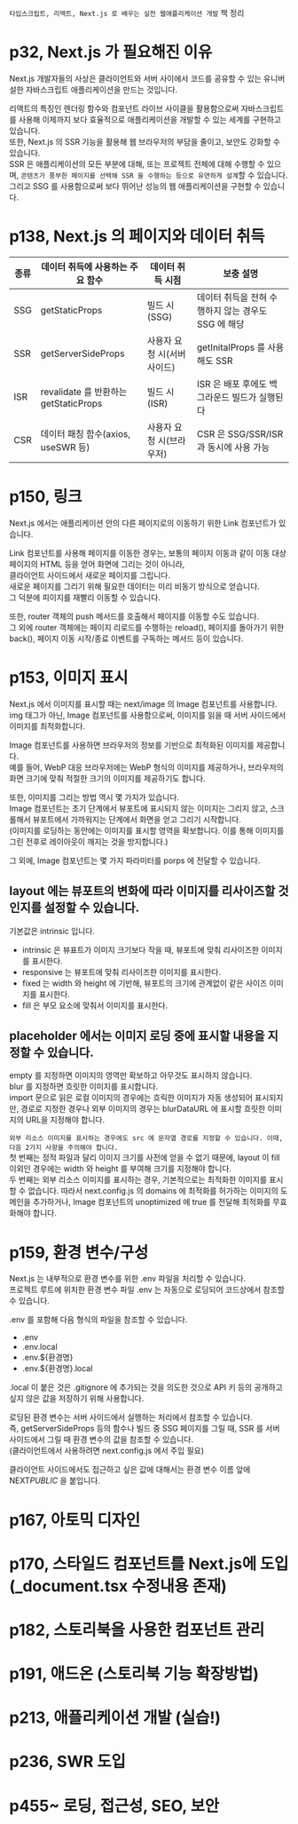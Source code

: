 `타입스크립트, 리액트, Next.js 로 배우는 실전 웹애플리케이션 개발` 책 정리

# p32, Next.js 가 필요해진 이유

Next.js 개발자들의 사상은 클라이언트와 서버 사이에서 코드를 공유할 수 있는 유니버설한 자바스크립트 애플리케이션을 만드는 것입니다.

리액트의 특징인 렌더링 함수와 컴포넌트 라이브 사이클을 활용함으로써 자바스크립트를 사용해 이제까지 보다 효율적으로 애플리케이션을 개발할 수 있는 세계를 구현하고 있습니다.  
또한, Next.js 의 SSR 기능을 활용해 웹 브라우저의 부담을 줄이고, 보안도 강화할 수 있습니다.  
SSR 은 애플리케이션의 모든 부분에 대해, 또는 프로젝트 전체에 대해 수행할 수 있으며, `콘텐츠가 풍부한 페이지를 선택해 SSR 을 수행하는 등으로 유연하게 설계`할 수 있습니다.  
그리고 SSG 를 사용함으로써 보다 뛰어난 성능의 웹 애플리케이션을 구현할 수 있습니다.

# p138, Next.js 의 페이지와 데이터 취득

| 종류 | 데이터 취득에 사용하는 주요 함수      | 데이터 취득 시점           | 보충 설명                                           |
| ---- | ------------------------------------- | -------------------------- | --------------------------------------------------- |
| SSG  | getStaticProps                        | 빌드 시(SSG)               | 데이터 취득을 전혀 수행하지 않는 경우도 SSG 에 해당 |
| SSR  | getServerSideProps                    | 사용자 요청 시(서버사이드) | getInitalProps 를 사용해도 SSR                      |
| ISR  | revalidate 를 반환하는 getStaticProps | 빌드 시(ISR)               | ISR 은 배포 후에도 백그라운드 빌드가 실행된다       |
| CSR  | 데이터 패칭 함수(axios, useSWR 등)    | 사용자 요청 시(브라우저)   | CSR 은 SSG/SSR/ISR 과 동시에 사용 가능              |

# p150, 링크

Next.js 에서는 애플리케이션 안의 다른 페이지로의 이동하기 위한 Link 컴포넌트가 있습니다.

Link 컴포넌트를 사용해 페이지를 이동한 경우는, 보통의 페이지 이동과 같이 이동 대상 페이지의 HTML 등을 얻어 화면에 그리는 것이 아니라,  
클라이언트 사이드에서 새로운 페이지를 그립니다.  
새로운 페이지를 그리기 위해 필요한 데이터는 미리 비동기 방식으로 얻습니다.  
그 덕분에 피이지를 재빨리 이동할 수 있습니다.

또한, router 객체의 push 메서드를 호출해서 페이지를 이동할 수도 있습니다.  
그 외에 router 객체에는 페이지 리로드를 수행하는 reload(), 페이지를 돌아가기 위한 back(), 페이지 이동 시작/종료 이벤트를 구독하는 메서드 등이 있습니다.

# p153, 이미지 표시

Next.js 에서 이미지를 표시할 때는 next/image 의 Image 컴포넌트를 사용합니다.  
img 태그가 아닌, Image 컴포넌트를 사용함으로써, 이미지를 읽을 때 서버 사이드에서 이미지를 최적화합니다.

Image 컴포넌트를 사용하면 브라우저의 정보를 기반으로 최적화된 이미지를 제공합니다.  
예를 들어, WebP 대응 브라우저에는 WebP 형식의 이미지를 제공하거나, 브라우저의 화면 크기에 맞춰 적절한 크기의 이미지를 제공하기도 합니다.

또한, 이미지를 그리는 방법 역시 몇 가지가 있습니다.  
Image 컴포넌트는 초기 단계에서 뷰포트에 표시되지 않는 이미지는 그리지 않고, 스크롤해서 뷰포트에서 가까워지는 단계에서 화면을 얻고 그리기 시작합니다.  
(이미지를 로딩하는 동안에는 이미지를 표시할 영역을 확보합니다. 이를 통해 이미지를 그린 전후로 레이아웃이 깨지는 것을 방지합니다.)

그 외에, Image 컴포넌트는 몇 가지 파라미터를 porps 에 전달할 수 있습니다.

## layout 에는 뷰포트의 변화에 따라 이미지를 리사이즈할 것인지를 설정할 수 있습니다.

기본값은 intrinsic 입니다.

- intrinsic 은 뷰표트가 이미지 크기보다 작을 때, 뷰포트에 맞춰 리사이즈한 이미지를 표시한다.
- responsive 는 뷰포트에 맞춰 리사이즈한 이미지를 표시한다.
- fixed 는 width 와 height 에 기반해, 뷰포트의 크기에 관계없이 같은 사이즈 이미지를 표시한다.
- fill 은 부모 요소에 맞춰서 이미지를 표시한다.

## placeholder 에서는 이미지 로딩 중에 표시할 내용을 지정할 수 있습니다.

empty 를 지정하면 이미지의 영역만 확보하고 아무것도 표시하지 않습니다.  
blur 를 지정하면 흐릿한 이미지를 표시합니다.  
import 문으로 읽은 로컬 이미지의 경우에는 흐릭한 이미지가 자동 생성되어 표시되지만, 경로로 지정한 경우나 외부 이미지의 경우는 blurDataURL 에 표시할 흐릿한 이미지의 URL을 지정해야 합니다.

`외부 리소스 이미지를 표시하는 경우에도 src 에 문자열 경로를 지정할 수 있습니다. 이때, 다음 2가지 사항을 주의해야 합니다.`  
첫 번째는 정적 파일과 달리 이미지 크기를 사전에 얻을 수 없기 때문에, layout 이 fill 이외인 경우에는 width 와 height 를 부여해 크기를 지정해야 합니다.  
두 번째는 외부 리소스 이미지를 표시하는 경우, 기본적으로는 최적화한 이미지를 표시할 수 없습니다. 따라서 next.config.js 의 domains 에 최적화를 허가하는 이미지의 도메인을 추가하거나, Image 컴포넌트의 unoptimized 에 true 를 전달해 최적화를 무효화해야 합니다.

# p159, 환경 변수/구성

Next.js 는 내부적으로 환경 변수를 위한 .env 파일을 처리할 수 있습니다.  
프로젝트 루트에 위치한 환경 변수 파일 .env 는 자동으로 로딩되어 코드상에서 참조할 수 있습니다.

.env 를 포함해 다음 형식의 파일을 참조할 수 있습니다.

- .env
- .env.local
- .env.${환경명}
- .env.${환경명}.local

.local 이 붙은 것은 .gitignore 에 추가되는 것을 의도한 것으로 API 키 등의 공개하고 싶지 않은 값을 저장하기 위해 사용합니다.

로딩된 환경 변수는 서버 사이드에서 실행하는 처리에서 참조할 수 있습니다.  
즉, getServerSideProps 등의 함수나 빌드 중 SSG 페이지를 그릴 때, SSR 를 서버 사이드에서 그릴 때 환경 변수의 값을 참조할 수 있습니다.  
(클라이언트에서 사용하려면 next.config.js 에서 주입 필요)

클라이언트 사이드에서도 접근하고 싶은 값에 대해서는 환경 변수 이름 앞에 NEXT*PUBLIC* 을 붙입니다.

# p167, 아토믹 디자인

# p170, 스타일드 컴포넌트를 Next.js에 도입 (\_document.tsx 수정내용 존재)

# p182, 스토리북을 사용한 컴포넌트 관리

# p191, 애드온 (스토리북 기능 확장방법)

# p213, 애플리케이션 개발 (실습!)

# p236, SWR 도입

# p455~ 로딩, 접근성, SEO, 보안
